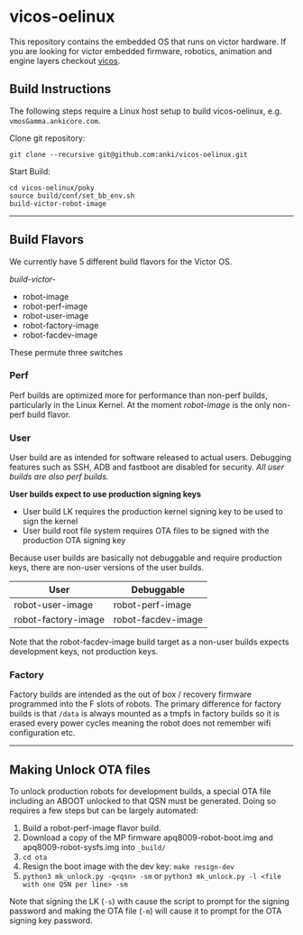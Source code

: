 # vicos-oelinux

This repository contains the embedded OS that runs on victor hardware.
If you are looking for victor embedded firmware, robotics, animation and engine layers checkout [vicos](https://github.com/anki/victor).

## Build Instructions

The following steps require a Linux host setup to build vicos-oelinux, e.g. `vmosGamma.ankicore.com`.

Clone git repository:
```
git clone --recursive git@github.com:anki/vicos-oelinux.git
```

Start Build:
```
cd vicos-oelinux/poky
source build/conf/set_bb_env.sh
build-victor-robot-image
```

-------------------------------------------------------------------------------

## Build Flavors

We currently have 5 different build flavors for the Victor OS.

*build-victor-*

* robot-image
* robot-perf-image
* robot-user-image
* robot-factory-image
* robot-facdev-image

These permute three switches

### Perf
Perf builds are optimized more for performance than non-perf builds, particularly in the Linux Kernel. At the moment
*robot-image* is the only non-perf build flavor.

### User
User build are as intended for software released to actual users. Debugging features such as SSH, ADB and fastboot
are disabled for security. *All user builds are also perf builds.*

**User builds expect to use production signing keys**
* User build LK requires the production kernel signing key to be used to sign the kernel
* User build root file system requires OTA files to be signed with the production OTA signing key

Because user builds are basically not debuggable and require production keys, there are non-user versions of the user
builds.

| User                | Debuggable         |
|---------------------|--------------------|
| robot-user-image    | robot-perf-image   |
| robot-factory-image | robot-facdev-image |

Note that the robot-facdev-image build target as a non-user builds expects development keys, not production keys.

### Factory
Factory builds are intended as the out of box / recovery firmware programmed into the F slots of robots.
The primary difference for factory builds is that `/data` is always mounted as a tmpfs in factory builds so it is
erased every power cycles meaning the robot does not remember wifi configuration etc.


-------------------------------------------------------------------------------

## Making Unlock OTA files

To unlock production robots for development builds, a special OTA file including an ABOOT unlocked to that QSN must be
generated. Doing so requires a few steps but can be largely automated:

1. Build a robot-perf-image flavor build.
2. Download a copy of the MP firmware apq8009-robot-boot.img and apq8009-robot-sysfs.img into `_build/`
3. `cd ota`
4. Resign the boot image with the dev key: `make resign-dev`
5. `python3 mk_unlock.py -q<qsn> -sm` or `python3 mk_unlock.py -l <file with one QSN per line> -sm`

Note that signing the LK (`-s`) with cause the script to prompt for the signing password and making the OTA file (`-m`)
will cause it to prompt for the OTA signing key password.
